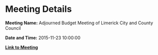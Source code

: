 # Meeting Details

**Meeting Name:** Adjourned Budget Meeting of Limerick City and County Council

**Date and Time:** 2015-11-23 10:00:00

**[Link to Meeting](https://www.limerick.ie/council/whats-on/adjourned-budget-meeting-limerick-city-and-county-council)**
